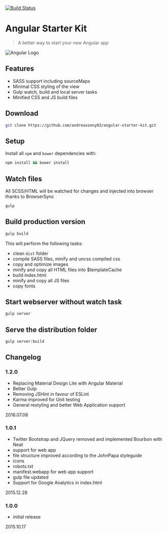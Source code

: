 [![Build Status](https://travis-ci.org/andreasonny83/angular-starter-kit.svg?branch=master)](https://travis-ci.org/andreasonny83/angular-starter-kit)

# Angular Starter Kit

> A better way to start your new Angular app

![Angular Logo][angular_logo]

## Features

*   SASS support including sourceMaps
*   Minimal CSS styling of the view
*   Gulp watch, build and local server tasks
*   Minified CSS and JS build files

## Download

```sh
git clone https://github.com/andreasonny83/angular-starter-kit.git
```

## Setup

Install all `npm` and `bower` dependencies with:

```sh
npm install && bower install
```

## Watch files

All SCSS/HTML will be watched for changes and injected into browser thanks
to BrowserSync

```sh
gulp
```

## Build production version

```sh
gulp build
```

This will perform the following tasks:

*   clean `dist` folder
*   compile SASS files, minify and uncss compiled css
*   copy and optimize images
*   minify and copy all HTML files into $templateCache
*   build index.html
*   minify and copy all JS files
*   copy fonts

## Start webserver without watch task

```bash
gulp server
```

## Serve the distribution folder

```bash
gulp server:build
```

## Changelog

### 1.2.0

*   Replacing Material Design Lite with Angular Material
*   Better Gulp
*   Removing JSHint in favour of ESLint
*   Karma improved for Unit testing
*   General restyling and better Web Application support

2016.07.08

### 1.0.1

*   Twitter Bootstrap and JQuery removed and implemented Bourbon with Neat
*   support for web app
*   file structure improved according to the JohnPapa styleguide
*   icons
*   robots.txt
*   manifest.webapp for web app support
*   gulp file updated
*   Support for Google Analytics in index.html

2015.12.28

### 1.0.0

*   initial release

2015.10.17

[angular_logo]: https://angularjs.org/img/AngularJS-large.png

